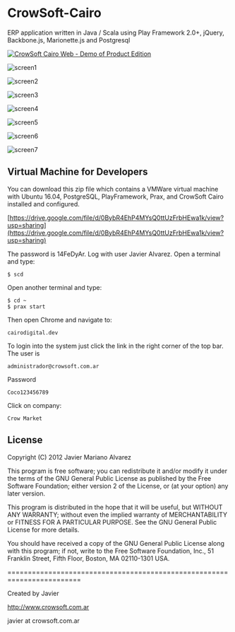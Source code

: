 CrowSoft-Cairo
==============

ERP application written in Java / Scala using Play Framework 2.0+, jQuery, Backbone.js, Marionette.js and Postgresql

[![CrowSoft Cairo Web - Demo of Product Edition](https://cloud.githubusercontent.com/assets/1075455/12123469/e80e9bb8-b3bf-11e5-8c86-976c294baf3f.png)](https://www.youtube.com/watch?v=MSn4-MozrsY)

![screen1](https://cloud.githubusercontent.com/assets/1075455/12122561/a0b1475c-b3ba-11e5-8972-9cdba7ce462e.png)

![screen2](https://cloud.githubusercontent.com/assets/1075455/12122579/b65f6ade-b3ba-11e5-8cc9-966508b32a35.png)

![screen3](https://cloud.githubusercontent.com/assets/1075455/12122594/c9ec6cdc-b3ba-11e5-8d82-5508ca78801a.png)

![screen4](https://cloud.githubusercontent.com/assets/1075455/12122605/dfea96ee-b3ba-11e5-95ae-9274fbf11c71.png)

![screen5](https://cloud.githubusercontent.com/assets/1075455/12122620/f2ca12a8-b3ba-11e5-8b22-633c573a61f4.png)

![screen6](https://cloud.githubusercontent.com/assets/1075455/12122825/3716e728-b3bc-11e5-9cee-8e87ddeb004e.png)

![screen7](https://cloud.githubusercontent.com/assets/1075455/12122834/483d3566-b3bc-11e5-85aa-f03bc314fa7a.png)

## Virtual Machine for Developers

You can download this zip file which contains a VMWare virtual machine with Ubuntu 16.04, PostgreSQL, PlayFramework, Prax, and CrowSoft Cairo installed and configured.

[https://drive.google.com/file/d/0BybR4EhP4MYsQ0ttUzFrbHEwa1k/view?usp=sharing](https://drive.google.com/file/d/0BybR4EhP4MYsQ0ttUzFrbHEwa1k/view?usp=sharing)

The password is 14FeDyAr. Log with user Javier Alvarez. Open a terminal and type:
```
$ scd
```
Open another terminal and type:
```
$ cd ~
$ prax start
```
Then open Chrome and navigate to:
```
cairodigital.dev
```
To login into the system just click the link in the right corner of the top bar.
The user is
```
administrador@crowsoft.com.ar
```
Password
```
Coco123456789
```
Click on company: 
```
Crow Market
```

## License

Copyright (C) 2012  Javier Mariano Alvarez

This program is free software; you can redistribute it and/or modify
it under the terms of the GNU General Public License as published by
the Free Software Foundation; either version 2 of the License, or
(at your option) any later version.

This program is distributed in the hope that it will be useful,
but WITHOUT ANY WARRANTY; without even the implied warranty of
MERCHANTABILITY or FITNESS FOR A PARTICULAR PURPOSE.  See the
GNU General Public License for more details.

You should have received a copy of the GNU General Public License along
with this program; if not, write to the Free Software Foundation, Inc.,
51 Franklin Street, Fifth Floor, Boston, MA 02110-1301 USA.

========================================================================

Created by Javier

http://www.crowsoft.com.ar

javier at crowsoft.com.ar

